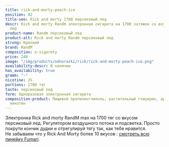 ```yaml
---
title: rick-and-morty-peach-ice
position: 82
title-seo: Rick and morty 1700 персиковый лед
descr: Rick and morty Randm электронная сигарета на 1700 затяжек со вкусом персиковый
  лед
product-name: Randm персиковый лед
product-alt: Rick and morty Randm персиковый лед
strong: Крепкий
brand: RandM
composition: e-sigarety
price: 240
image: "/img/products/odnorazki/rick/rick-and-morty-peach-ice.png"
availability-descr: В наличии
has_availability: true
gramm: "-"
nicotine: 2%
portions: 1700 тяг
taste: персиковый лед
form: Одноразовая электронная сигарета
composition-product: Пищевой пропиленгликоль, растительный глицерин, ароматизатор,
  никотин
---
```


Электронка Rick and morty ️RandM max на 1700 тяг со вкусом персиковый лед. Регулятором воздушного потока и подсветка. Просто покрути кончик дудки и отрегулируй тягу так, как тебе нравится.<br>
Не забываем что у Rick And Morty более 10 вкусов : [смотреть всю линейку Fumari](/pods-rick-and-morty).